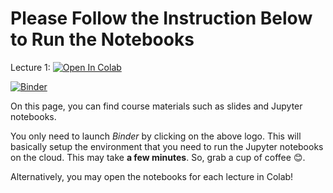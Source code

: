 # Please Follow the Instruction Below to Run the Notebooks

Lecture 1: [![Open In Colab](https://colab.research.google.com/assets/colab-badge.svg)]([https://colab.research.google.com/github/RahmanPeimankar/dsa-sdu-e22/blob/master/Lecture%201/dsa-1-introduction.ipynb](https://colab.research.google.com/github/RahmanPeimankar/dsa-sdu-e23/blob/master/Lecture%201/dsa-1-introduction.ipynb#scrollTo=3gRz6av4woRv))

[![Binder](https://mybinder.org/badge_logo.svg)]()


On this page, you can find course materials such as slides and Jupyter notebooks.

You only need to launch *Binder* by clicking on the above logo. This will basically setup the environment that you need to run the Jupyter notebooks on the cloud. This may take **a few minutes**. So, grab a cup of coffee 😊.  

Alternatively, you may open the notebooks for each lecture in Colab!
